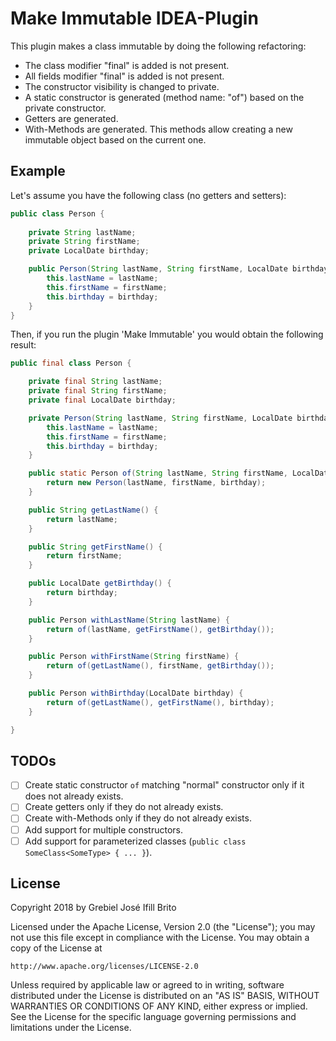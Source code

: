 # Make Immutable IDEA-Plugin
This plugin makes a class immutable by doing the following refactoring:
     
- The class modifier "final" is added is not present.
- All fields modifier "final" is added is not present.
- The constructor visibility is changed to private.
- A static constructor is generated (method name: "of") based on the private constructor.
- Getters are generated.
- With-Methods are generated. This methods allow creating a new immutable object based on the current one.

## Example
Let's assume you have the following class (no getters and setters):
```java
public class Person {
    
    private String lastName;
    private String firstName;
    private LocalDate birthday;

    public Person(String lastName, String firstName, LocalDate birthday) {
        this.lastName = lastName;
        this.firstName = firstName;
        this.birthday = birthday;
    }
}
```
Then, if you run the plugin 'Make Immutable' you would obtain the following result:
```java
public final class Person {

    private final String lastName;
    private final String firstName;
    private final LocalDate birthday;

    private Person(String lastName, String firstName, LocalDate birthday) {
        this.lastName = lastName;
        this.firstName = firstName;
        this.birthday = birthday;
    }

    public static Person of(String lastName, String firstName, LocalDate birthday) {
        return new Person(lastName, firstName, birthday);
    }

    public String getLastName() {
        return lastName;
    }

    public String getFirstName() {
        return firstName;
    }

    public LocalDate getBirthday() {
        return birthday;
    }

    public Person withLastName(String lastName) {
        return of(lastName, getFirstName(), getBirthday());
    }

    public Person withFirstName(String firstName) {
        return of(getLastName(), firstName, getBirthday());
    }

    public Person withBirthday(LocalDate birthday) {
        return of(getLastName(), getFirstName(), birthday);
    }

}
``` 
## TODOs
- [ ] Create static constructor `of` matching "normal" constructor only if it does not already exists.
- [ ] Create getters only if they do not already exists.
- [ ] Create with-Methods only if they do not already exists.
- [ ] Add support for multiple constructors.
- [ ] Add support for parameterized classes (`public class SomeClass<SomeType> { ... }`).

## License

Copyright 2018 by Grebiel José Ifill Brito

Licensed under the Apache License, Version 2.0 (the "License");
you may not use this file except in compliance with the License.
You may obtain a copy of the License at

    http://www.apache.org/licenses/LICENSE-2.0

Unless required by applicable law or agreed to in writing, software
distributed under the License is distributed on an "AS IS" BASIS,
WITHOUT WARRANTIES OR CONDITIONS OF ANY KIND, either express or implied.
See the License for the specific language governing permissions and
limitations under the License.
